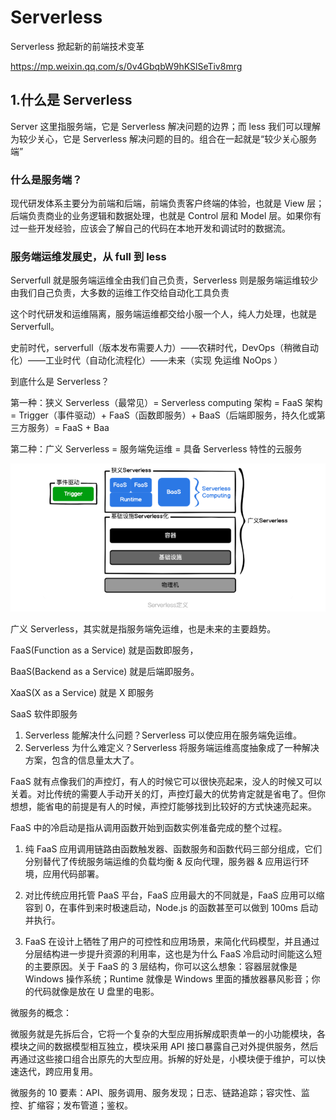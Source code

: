 

#  Serverless



Serverless 掀起新的前端技术变革

https://mp.weixin.qq.com/s/0v4GbqbW9hKSlSeTiv8mrg



## 1.什么是 Serverless 

Server 这里指服务端，它是 Serverless 解决问题的边界；而 less 我们可以理解为较少关心，它是  Serverless  解决问题的目的。组合在一起就是“较少关心服务端”

###  什么是服务端？ 

 现代研发体系主要分为前端和后端，前端负责客户终端的体验，也就是 View 层；后端负责商业的业务逻辑和数据处理，也就是 Control 层和 Model 层。如果你有过一些开发经验，应该会了解自己的代码在本地开发和调试时的数据流。 

###  服务端运维发展史，从 full 到 less 

 Serverfull 就是服务端运维全由我们自己负责，Serverless 则是服务端运维较少由我们自己负责，大多数的运维工作交给自动化工具负责 

 这个时代研发和运维隔离，服务端运维都交给小服一个人，纯人力处理，也就是 Serverfull。 

史前时代，serverfull（版本发布需要人力）——农耕时代，DevOps（稍微自动化）——工业时代（自动化流程化）——未来（实现 免运维 NoOps ）



到底什么是 Serverless？

 第一种：狭义 Serverless（最常见）= Serverless computing 架构 = FaaS 架构 = Trigger（事件驱动）+ FaaS（函数即服务）+ BaaS（后端即服务，持久化或第三方服务）= FaaS + Baa 

 第二种：广义 Serverless = 服务端免运维 = 具备 Serverless 特性的云服务 

![image-20200523095830121](../.vuepress/public/images/Serverless/定义.png)

 广义 Serverless，其实就是指服务端免运维，也是未来的主要趋势。 

FaaS(Function as a Service) 就是函数即服务，

BaaS(Backend as a Service) 就是后端即服务。

XaaS(X as a Service) 就是 X 即服务 

SaaS 软件即服务



1. Serverless 能解决什么问题？Serverless 可以使应用在服务端免运维。
2. Serverless 为什么难定义？Serverless 将服务端运维高度抽象成了一种解决方案，包含的信息量太大了。 





 FaaS 就有点像我们的声控灯，有人的时候它可以很快亮起来，没人的时候又可以关着。对比传统的需要人手动开关的灯，声控灯最大的优势肯定就是省电了。但你想想，能省电的前提是有人的时候，声控灯能够找到比较好的方式快速亮起来。 

 FaaS 中的冷启动是指从调用函数开始到函数实例准备完成的整个过程。 



1. 纯 FaaS 应用调用链路由函数触发器、函数服务和函数代码三部分组成，它们分别替代了传统服务端运维的负载均衡 & 反向代理，服务器 & 应用运行环境，应用代码部署。

2. 对比传统应用托管 PaaS 平台，FaaS 应用最大的不同就是，FaaS 应用可以缩容到 0，在事件到来时极速启动，Node.js 的函数甚至可以做到 100ms 启动并执行。
3. FaaS 在设计上牺牲了用户的可控性和应用场景，来简化代码模型，并且通过分层结构进一步提升资源的利用率，这也是为什么 FaaS 冷启动时间能这么短的主要原因。关于 FaaS 的 3 层结构，你可以这么想象：容器层就像是 Windows 操作系统；Runtime 就像是 Windows 里面的播放器暴风影音；你的代码就像是放在 U 盘里的电影。 



微服务的概念：

 微服务就是先拆后合，它将一个复杂的大型应用拆解成职责单一的小功能模块，各模块之间的数据模型相互独立，模块采用 API 接口暴露自己对外提供服务，然后再通过这些接口组合出原先的大型应用。拆解的好处是，小模块便于维护，可以快速迭代，跨应用复用。 

 微服务的 10 要素：API、服务调用、服务发现；日志、链路追踪；容灾性、监控、扩缩容；发布管道；鉴权。 